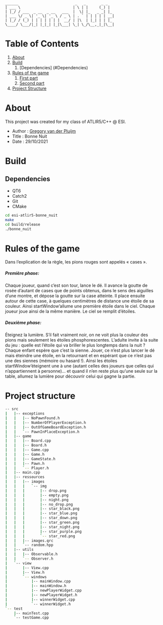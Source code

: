 ```
______                          _   _       _ _    
| ___ \                        | \ | |     (_) |   
| |_/ / ___  _ __  _ __   ___  |  \| |_   _ _| |_  
| ___ \/ _ \| '_ \| '_ \ / _ \ | . ` | | | | | __|
| |_/ / (_) | | | | | | |  __/ | |\  | |_| | | |_  
\____/ \___/|_| |_|_| |_|\___| \_| \_/\__,_|_|\__|

```
# Table of Contents
1. [About](#About)
2. [Build](#Build)
    1. [Dependencies] (#Dependencies)
4. [Rules of the game](#rules-of-the-game)
   1. [First part](#premire-phase)
   2. [Second part](#deuxime-phase)
5. [Project Structure](#project-structure)

# About
This project was created for my class of ATLIR5/C++ @ ESI.
- Author : [Gregory van der Pluijm](54786@etu.he2b.be)
- Title : Bonne Nuit
- Date : 29/10/2021

# Build
## Dependencies
- QT6
- Catch2
- Git
- CMake

```bash
cd esi-atlir5-bonne_nuit
make
cd build/release
./bonne_nuit
```

# Rules of the game
Dans l’explication de la règle, les pions rouges sont appelés « cases ».

##### Première phase:

Chaque joueur, quand c’est son tour, lance le dé. Il avance la goutte de rosée d’autant de cases que
de points obtenus, dans le sens des aiguilles d’une montre, et dépose la goutte sur la case atteinte.
Il place ensuite autour de cette case, à quelques centimètres de distance une étoile de sa couleur.
Ainsi startWindow’allume une première étoile dans le ciel.
Chaque joueur joue ainsi de la même manière. Le ciel se remplit d’étoiles.

##### Deuxième phase:

Éteignez la lumière. S’il fait vraiment noir, on ne voit plus la couleur des pions mais seulement les
étoiles phosphorescentes. L’adulte invite à la suite du jeu : quelle est l’étoile qui va briller le plus
longtemps dans la nuit ?
Chaque enfant espère que c’est la sienne.
Jouer, ce n’est plus lancer le dé mais éteindre une étoile, en la retournant et en espérant que ce n’est
pas une des siennes (mémoire ou hasard !).
Ainsi les étoiles startWindow’éteignent une à une (autant celles des joueurs que celles qui n’appartiennent à
personne)… et quand il n’en reste plus qu’une seule sur la table, allumez la lumière pour découvrir
celui qui gagne la partie.
# Project structure
```bash
-- src
|   |-- exceptions
|   |   |-- NoPawnFound.h
|   |   |-- NumberOfPlayerException.h
|   |   |-- OutOfGameBoardException.h
|   |   `-- PawnInPlaceException.h
|   |-- game
|   |   |-- Board.cpp
|   |   |-- Board.h
|   |   |-- Game.cpp
|   |   |-- Game.h
|   |   |-- GameState.h
|   |   |-- Pawn.h
|   |   `-- Player.h
|   |-- main.cpp
|   |-- ressources
|   |   |-- images
|   |   |   `-- img
|   |   |       |-- drop.png
|   |   |       |-- empty.png
|   |   |       |-- night.png
|   |   |       |-- no_drop.png
|   |   |       |-- star_black.png
|   |   |       |-- star_blue.png
|   |   |       |-- star_down.png
|   |   |       |-- star_green.png
|   |   |       |-- star_night.png
|   |   |       |-- star_purple.png
|   |   |       `-- star_red.png
|   |   |-- images.qrc
|   |   `-- random.hpp
|   |-- utils
|   |   |-- Observable.h
|   |   `-- Observer.h
|   `-- view
|       |-- View.cpp
|       |-- View.h
|       `-- windows
|           |-- mainWindow.cpp
|           |-- mainWindow.h
|           |-- newPlayerWidget.cpp
|           |-- newPlayerWidget.h
|           |-- winnerWidget.cpp
|           `-- winnerWidget.h
`-- test
    |-- mainTest.cpp
    `-- testGame.cpp

```
